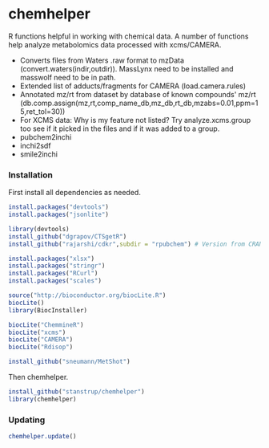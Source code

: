 chemhelper
==========

R functions helpful in working with chemical data. A number of functions help analyze metabolomics data processed with xcms/CAMERA.
* Converts files from Waters .raw format to mzData (convert.waters(indir,outdir)). MassLynx need to be installed and masswolf need to be in path.
* Extended list of adducts/fragments for CAMERA (load.camera.rules)
* Annotated mz/rt from dataset by database of known compounds' mz/rt (db.comp.assign(mz,rt,comp_name_db,mz_db,rt_db,mzabs=0.01,ppm=15,ret_tol=30))
* For XCMS data: Why is my feature not listed? Try analyze.xcms.group too see if it picked in the files and if it was added to a group.
* pubchem2inchi
* inchi2sdf
* smile2inchi


### Installation
First install all dependencies as needed.
```R
install.packages("devtools")
install.packages("jsonlite")

library(devtools)
install_github("dgrapov/CTSgetR")
install_github("rajarshi/cdkr",subdir = "rpubchem") # Version from CRAN is currently out of date.

install.packages("xlsx")
install.packages("stringr")
install.packages("RCurl")
install.packages("scales")

source("http://bioconductor.org/biocLite.R")
biocLite()
library(BiocInstaller)

biocLite("ChemmineR")
biocLite("xcms")
biocLite("CAMERA")
biocLite("Rdisop")

install_github("sneumann/MetShot")
```


Then chemhelper.
```R
install_github("stanstrup/chemhelper")
library(chemhelper)
```


### Updating
```R
chemhelper.update()
```

